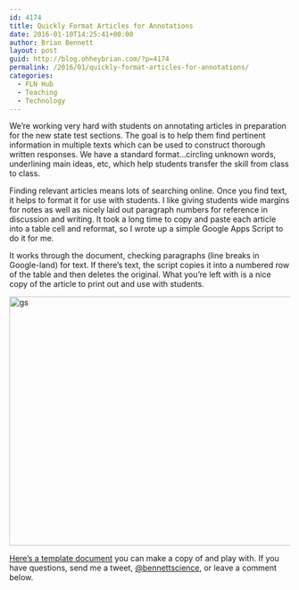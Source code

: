 ```yaml
---
id: 4174
title: Quickly Format Articles for Annotations
date: 2016-01-10T14:25:41+00:00
author: Brian Bennett
layout: post
guid: http://blog.ohheybrian.com/?p=4174
permalink: /2016/01/quickly-format-articles-for-annotations/
categories:
  - FLN Hub
  - Teaching
  - Technology
---
```

We&#8217;re working very hard with students on annotating articles in preparation for the new state test sections. The goal is to help them find pertinent information in multiple texts which can be used to construct thorough written responses. We have a standard format&#8230;circling unknown words, underlining main ideas, etc, which help students transfer the skill from class to class.

Finding relevant articles means lots of searching online. Once you find text, it helps to format it for use with students. I like giving students wide margins for notes as well as nicely laid out paragraph numbers for reference in discussion and writing. It took a long time to copy and paste each article into a table cell and reformat, so I wrote up a simple Google Apps Script to do it for me.



It works through the document, checking paragraphs (line breaks in Google-land) for text. If there&#8217;s text, the script copies it into a numbered row of the table and then deletes the original. What you&#8217;re left with is a nice copy of the article to print out and use with students.

<img src="http://blog.ohheybrian.com/wp-content/uploads/2016/01/gs.gif" alt="gs" width="962" height="446" class="aligncenter size-full wp-image-4175" />

[Here&#8217;s a template document](https://docs.google.com/document/d/1g8sCdgY8MPON7_Gh7KW9rS2tFXdBwQrzm3CuH_UARhw/edit?usp=sharing) you can make a copy of and play with. If you have questions, send me a tweet, [@bennettscience](http://www.twitter.com/bennettscience), or leave a comment below.